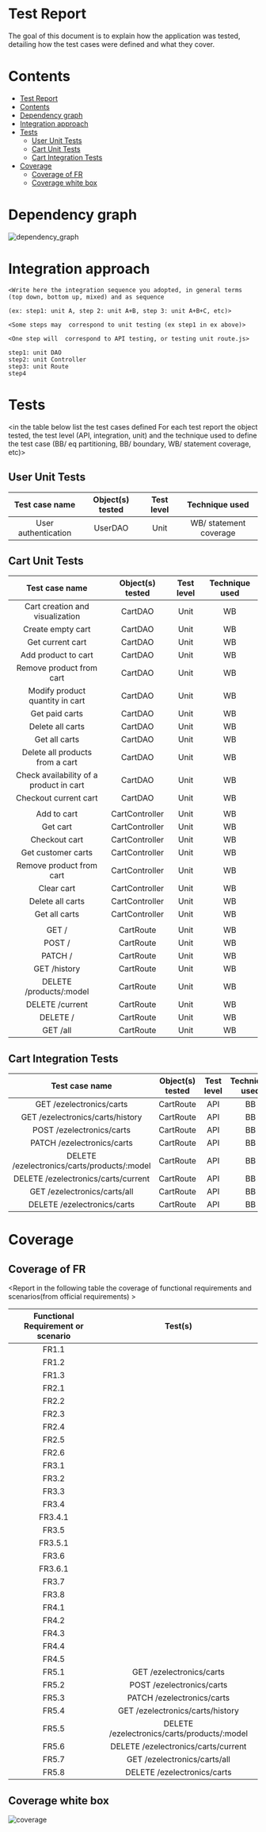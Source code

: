# Test Report

The goal of this document is to explain how the application was tested, detailing how the test cases were defined and what they cover.

# Contents

- [Test Report](#test-report)
- [Contents](#contents)
- [Dependency graph](#dependency-graph)
- [Integration approach](#integration-approach)
- [Tests](#tests)
  - [User Unit Tests](#user-unit-tests)
  - [Cart Unit Tests](#cart-unit-tests)
  - [Cart Integration Tests](#cart-integration-tests)
- [Coverage](#coverage)
  - [Coverage of FR](#coverage-of-fr)
  - [Coverage white box](#coverage-white-box)

# Dependency graph

![dependency_graph](Immagini/dependency_graph.png)

# Integration approach

    <Write here the integration sequence you adopted, in general terms (top down, bottom up, mixed) and as sequence
    
    (ex: step1: unit A, step 2: unit A+B, step 3: unit A+B+C, etc)>
    
    <Some steps may  correspond to unit testing (ex step1 in ex above)>
    
    <One step will  correspond to API testing, or testing unit route.js>
    
    step1: unit DAO
    step2: unit Controller
    step3: unit Route
    step4

# Tests

<in the table below list the test cases defined For each test report the object tested, the test level (API, integration, unit) and the technique used to define the test case (BB/ eq partitioning, BB/ boundary, WB/ statement coverage, etc)> <split the table if needed>

## User Unit Tests

|   Test case name    | Object(s) tested | Test level |     Technique used     |
| :-----------------: | :--------------: | :--------: | :--------------------: |
| User authentication |     UserDAO      |    Unit    | WB/ statement coverage |

## Cart Unit Tests

|   Test case name    | Object(s) tested | Test level |     Technique used     |
| :-----------------: | :--------------: | :--------: | :--------------------: |
| Cart creation and visualization |     CartDAO      |    Unit    | WB |
| Create empty cart |     CartDAO      |    Unit    | WB |
| Get current cart |     CartDAO      |    Unit    | WB |
| Add product to cart |     CartDAO      |    Unit    | WB |
| Remove product from cart |     CartDAO      |    Unit    | WB |
| Modify product quantity in cart |     CartDAO      |    Unit    | WB |
| Get paid carts |     CartDAO      |    Unit    | WB |
| Delete all carts |     CartDAO      |    Unit    | WB |
| Get all carts |     CartDAO      |    Unit    | WB |
| Delete all products from a cart |     CartDAO      |    Unit    | WB |
| Check availability of a product in cart |     CartDAO      |    Unit    | WB |
| Checkout current cart |     CartDAO      |    Unit    | WB |
 | | | | 
 | Add to cart |     CartController      |    Unit    | WB |
 | Get cart |     CartController      |    Unit    | WB |
 | Checkout cart |     CartController      |    Unit    | WB |
 | Get customer carts |     CartController      |    Unit    | WB |
 | Remove product from cart |     CartController      |    Unit    | WB |
 | Clear cart |     CartController      |    Unit    | WB |
 | Delete all carts |     CartController      |    Unit    | WB |
 | Get all carts |     CartController      |    Unit    | WB |
 | | | |
 | GET / | CartRoute | Unit | WB |
 | POST / | CartRoute | Unit | WB |
 | PATCH / | CartRoute | Unit | WB |
 | GET /history | CartRoute | Unit | WB |
 | DELETE /products/:model | CartRoute | Unit | WB |
 | DELETE /current | CartRoute | Unit | WB |
| DELETE / | CartRoute | Unit | WB |
| GET /all | CartRoute | Unit | WB |

## Cart Integration Tests

|   Test case name    | Object(s) tested | Test level |     Technique used     |
| :-----------------: | :--------------: | :--------: | :--------------------: |
| GET /ezelectronics/carts |     CartRoute      |    API    | BB |
| GET /ezelectronics/carts/history |     CartRoute      |    API    | BB |
| POST /ezelectronics/carts |     CartRoute      |    API    | BB |
| PATCH /ezelectronics/carts |     CartRoute      |    API    | BB |
| DELETE /ezelectronics/carts/products/:model |     CartRoute      |    API    | BB |
| DELETE /ezelectronics/carts/current |     CartRoute      |    API    | BB |
| GET /ezelectronics/carts/all |     CartRoute      |    API    | BB |
| DELETE /ezelectronics/carts |     CartRoute      |    API    | BB |


# Coverage

## Coverage of FR

<Report in the following table the coverage of functional requirements and scenarios(from official requirements) >

| Functional Requirement or scenario | Test(s) |
| :--------------------------------: | :-----: |
|               FR1.1                |         |
|               FR1.2                |         |
|               FR1.3                |         |
|               FR2.1                |         |
|               FR2.2                |         |
|               FR2.3                |         |
|               FR2.4                |         |
|               FR2.5                |         |
|               FR2.6                |         |
|               FR3.1                |         |
|               FR3.2                |         |
|               FR3.3                |         |
|               FR3.4                |         |
|              FR3.4.1               |         |
|               FR3.5                |         |
|              FR3.5.1               |         |
|               FR3.6                |         |
|              FR3.6.1               |         |
|               FR3.7                |         |
|               FR3.8                |         |
|               FR4.1                |         |
|               FR4.2                |         |
|               FR4.3                |         |
|               FR4.4                |         |
|               FR4.5                |         |
|               FR5.1                |  GET /ezelectronics/carts        |
|               FR5.2                | POST /ezelectronics/carts        |
|               FR5.3                | PATCH /ezelectronics/carts        |
|               FR5.4                | GET /ezelectronics/carts/history        |
|               FR5.5                | DELETE /ezelectronics/carts/products/:model        |
|               FR5.6                | DELETE /ezelectronics/carts/current        |
|               FR5.7                | GET /ezelectronics/carts/all         |
|               FR5.8                | DELETE /ezelectronics/carts         |

## Coverage white box

![coverage](Immagini/coverage.png)

